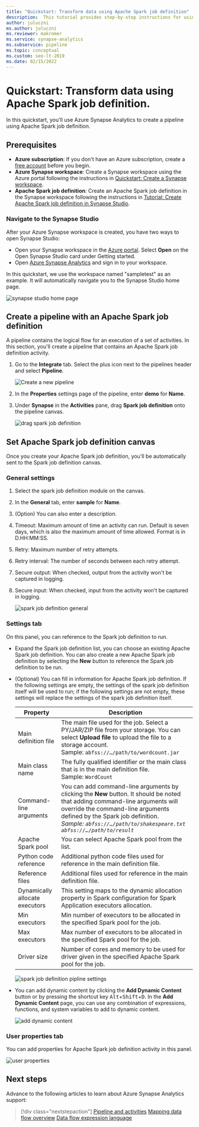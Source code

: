 ```yaml
---
title: "Quickstart: Transform data using Apache Spark job definition"
description:  This tutorial provides step-by-step instructions for using Azure Synapse Analytics to transform data with Apache Spark job definition.
author: juluczni
ms.author: juluczni
ms.reviewer: makromer
ms.service: synapse-analytics
ms.subservice: pipeline
ms.topic: conceptual
ms.custom: seo-lt-2019
ms.date: 02/15/2022
---
```


# Quickstart: Transform data using Apache Spark job definition.

In this quickstart, you'll use Azure Synapse Analytics to create a pipeline using Apache Spark job definition.

## Prerequisites

* **Azure subscription**: If you don't have an Azure subscription, create a [free account](https://azure.microsoft.com/free/) before you begin.
* **Azure Synapse workspace**: Create a Synapse workspace using the Azure portal following the instructions in [Quickstart: Create a Synapse workspace](quickstart-create-workspace.md).
* **Apache Spark job definition**: Create an Apache Spark job definition in the Synapse workspace following the instructions in [Tutorial: Create Apache Spark job definition in Synapse Studio](spark/apache-spark-job-definitions.md).


### Navigate to the Synapse Studio

After your Azure Synapse workspace is created, you have two ways to open Synapse Studio:

* Open your Synapse workspace in the [Azure portal](https://portal.azure.com/#home). Select **Open** on the Open Synapse Studio card under Getting started.
* Open [Azure Synapse Analytics](https://web.azuresynapse.net/) and sign in to your workspace.

In this quickstart, we use the workspace named "sampletest" as an example. It will automatically navigate you to the Synapse Studio home page.

![synapse studio home page](media/quickstart-transform-data-using-spark-job-definition/synapse-studio-home.png)

## Create a pipeline with an Apache Spark job definition

A pipeline contains the logical flow for an execution of a set of activities. In this section, you'll create a pipeline that contains an Apache Spark job definition activity.

1. Go to the **Integrate** tab. Select the plus icon next to the pipelines header and select **Pipeline**.

     ![Create a new pipeline](media/doc-common-process/new-pipeline.png)

2. In the **Properties** settings page of the pipeline, enter **demo** for **Name**.

3. Under **Synapse** in the **Activities** pane, drag **Spark job definition** onto the pipeline canvas.

     ![drag spark job definition](media/quickstart-transform-data-using-spark-job-definition/drag-spark-job-definition.png)


## Set Apache Spark job definition canvas

Once you create your Apache Spark job definition, you'll be automatically sent to the Spark job definition canvas.

### General settings

1. Select the spark job definition module on the canvas.

2. In the **General** tab, enter **sample** for **Name**.

3. (Option) You can also enter a description.

4. Timeout: Maximum amount of time an activity can run. Default is seven days, which is also the maximum amount of time allowed. Format is in D.HH:MM:SS.

5. Retry: Maximum number of retry attempts.

6. Retry interval: The number of seconds between each retry attempt.

7. Secure output: When checked, output from the activity won't be captured in logging.

8. Secure input: When checked, input from the activity won't be captured in logging.

     ![spark job definition general](media/quickstart-transform-data-using-spark-job-definition/spark-job-definition-general.png)

### Settings tab 

On this panel, you can reference to the Spark job definition to run.

* Expand the Spark job definition list, you can choose an existing Apache Spark job definition. You can also create a new Apache Spark job definition by selecting the **New** button to reference the Spark job definition to be run.

* (Optional) You can fill in information for Apache Spark job definition. If the following settings are empty, the settings of the spark job definition itself will be used to run; if the following settings are not empty, these settings will replace the settings of the spark job definition itself. 
     
     |  Property   | Description   |  
     | ----- | ----- |  
     |Main definition file| The main file used for the job. Select a PY/JAR/ZIP file from your storage. You can select **Upload file** to upload the file to a storage account. <br> Sample: `abfss://…/path/to/wordcount.jar`|
     |Main class name| The fully qualified identifier or the main class that is in the main definition file. <br> Sample: `WordCount`|
     |Command-line arguments| You can add command-line arguments by clicking the **New** button. It should be noted that adding command-line arguments will override the command-line arguments defined by the Spark job definition. <br> *Sample: `abfss://…/path/to/shakespeare.txt` `abfss://…/path/to/result`* <br> |
     |Apache Spark pool| You can select Apache Spark pool from the list.|
     |Python code reference| Additional python code files used for reference in the main definition file. |
     |Reference files | Additional files used for reference in the main definition file. |
     |Dynamically allocate executors| This setting maps to the dynamic allocation property in Spark configuration for Spark Application executors allocation.|
     |Min executors| Min number of executors to be allocated in the specified Spark pool for the job.|
     |Max executors| Max number of executors to be allocated in the specified Spark pool for the job.|
     |Driver size| Number of cores and memory to be used for driver given in the specified Apache Spark pool for the job.|

     
     ![spark job definition pipline settings](media/quickstart-transform-data-using-spark-job-definition/spark-job-definition-pipline-settings.png)

* You can add dynamic content by clicking the **Add Dynamic Content** button or by pressing the shortcut key <kbd>Alt</kbd>+<kbd>Shift</kbd>+<kbd>D</kbd>. In the **Add Dynamic Content** page, you can use any combination of expressions, functions, and system variables to add to dynamic content.

     ![add dynamic content](media/quickstart-transform-data-using-spark-job-definition/add-dynamic-content.png)

### User properties tab

You can add properties for Apache Spark job definition activity in this panel.

![user properties](media/quickstart-transform-data-using-spark-job-definition/user-properties.png)

## Next steps

Advance to the following articles to learn about Azure Synapse Analytics support:

> [!div class="nextstepaction"]
> [Pipeline and activities](../data-factory/concepts-pipelines-activities.md?toc=%2fazure%2fsynapse-analytics%2ftoc.json)
> [Mapping data flow overview](../data-factory/concepts-data-flow-overview.md?toc=%2fazure%2fsynapse-analytics%2ftoc.json)
> [Data flow expression language](../data-factory/data-flow-expression-functions.md?toc=%2fazure%2fsynapse-analytics%2ftoc.json)
